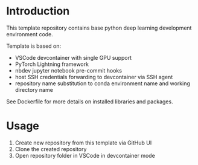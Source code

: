 # Introduction

This template repository contains base python deep learning development environment code.

Template is based on:
- VSCode devcontainer with single GPU support
- PyTorch Lightning framework 
- nbdev jupyter notebook pre-commit hooks
- host SSH credentials forwarding to devcontainer via SSH agent
- repository name substitution to conda environment name and working directory name

See Dockerfile for more details on installed libraries and packages.

# Usage

1. Create new repository from this template via GitHub UI
2. Clone the created repository
3. Open repository folder in VSCode in devcontainer mode
